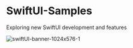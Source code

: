 # SwiftUI-Samples
Exploring new SwiftUI development and features

![swiftUI-banner-1024x576-1](https://github.com/manuelsalinas-mx/SwiftUI-Samples/assets/110424672/0014a509-556c-4aac-b60a-999e875ddeb6)


